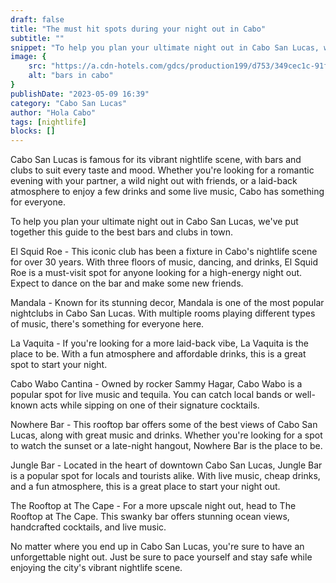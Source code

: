 ```yaml
---
draft: false
title: "The must hit spots during your night out in Cabo"
subtitle: ""
snippet: "To help you plan your ultimate night out in Cabo San Lucas, we've put together this guide to the best bars and clubs in town."
image: {
    src: "https://a.cdn-hotels.com/gdcs/production199/d753/349cec1c-91f4-4643-92e0-e2552667626e.jpg?impolicy=fcrop&w=1600&h=1066&q=high",
    alt: "bars in cabo"
}
publishDate: "2023-05-09 16:39"
category: "Cabo San Lucas"
author: "Hola Cabo"
tags: [nightlife]
blocks: []
---
```


Cabo San Lucas is famous for its vibrant nightlife scene, with bars and clubs to suit every taste and mood. Whether you're looking for a romantic evening with your partner, a wild night out with friends, or a laid-back atmosphere to enjoy a few drinks and some live music, Cabo has something for everyone.

To help you plan your ultimate night out in Cabo San Lucas, we've put together this guide to the best bars and clubs in town.

El Squid Roe - This iconic club has been a fixture in Cabo's nightlife scene for over 30 years. With three floors of music, dancing, and drinks, El Squid Roe is a must-visit spot for anyone looking for a high-energy night out. Expect to dance on the bar and make some new friends.

Mandala - Known for its stunning decor, Mandala is one of the most popular nightclubs in Cabo San Lucas. With multiple rooms playing different types of music, there's something for everyone here.

La Vaquita - If you're looking for a more laid-back vibe, La Vaquita is the place to be. With a fun atmosphere and affordable drinks, this is a great spot to start your night.

Cabo Wabo Cantina - Owned by rocker Sammy Hagar, Cabo Wabo is a popular spot for live music and tequila. You can catch local bands or well-known acts while sipping on one of their signature cocktails.

Nowhere Bar - This rooftop bar offers some of the best views of Cabo San Lucas, along with great music and drinks. Whether you're looking for a spot to watch the sunset or a late-night hangout, Nowhere Bar is the place to be.

Jungle Bar - Located in the heart of downtown Cabo San Lucas, Jungle Bar is a popular spot for locals and tourists alike. With live music, cheap drinks, and a fun atmosphere, this is a great place to start your night out.

The Rooftop at The Cape - For a more upscale night out, head to The Rooftop at The Cape. This swanky bar offers stunning ocean views, handcrafted cocktails, and live music.

No matter where you end up in Cabo San Lucas, you're sure to have an unforgettable night out. Just be sure to pace yourself and stay safe while enjoying the city's vibrant nightlife scene.